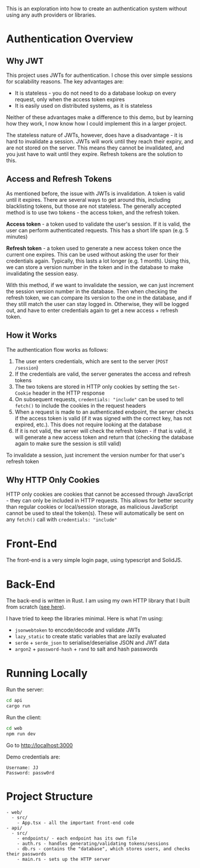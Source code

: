 This is an exploration into how to create an authentication system without using any auth providers or libraries.

# Authentication Overview

## Why JWT

This project uses JWTs for authentication. I chose this over simple sessions for scalability reasons. The key advantages are:
- It is stateless - you do not need to do a database lookup on every request, only when the access token expires
- It is easily used on distributed systems, as it is stateless

Neither of these advantages make a difference to this demo, but by learning how they work, I now know how I could implement this in a larger project.

The stateless nature of JWTs, however, does have a disadvantage - it is hard to invalidate a session. JWTs will work until they reach their expiry, and are not stored on the server. This means they cannot be invalidated, and you just have to wait until they expire. Refresh tokens are the solution to this.


## Access and Refresh Tokens

As mentioned before, the issue with JWTs is invalidation. A token is valid until it expires. There are several ways to get around this, including blacklisting tokens, but those are not stateless. The generally accepted method is to use two tokens - the access token, and the refresh token.

**Access token** - a token used to validate the user's session. If it is valid, the user can perform authenticated requests. This has a short life span (e.g. 5 minutes)

**Refresh token** - a token used to generate a new access token once the current one expires. This can be used without asking the user for their credentials again. Typically, this lasts a lot longer (e.g. 1 month). Using this, we can store a version number in the token and in the database to make invalidating the session easy.

With this method, if we want to invalidate the session, we can just increment the session version number in the database. Then when checking the refresh token, we can compare its version to the one in the database, and if they still match the user can stay logged in. Otherwise, they will be logged out, and have to enter credentials again to get a new access + refresh token.


## How it Works

The authentication flow works as follows:
1. The user enters credentials, which are sent to the server (`POST /session`)
2. If the credentials are valid, the server generates the access and refresh tokens
3. The two tokens are stored in HTTP only cookies by setting the `Set-Cookie` header in the HTTP response
4. On subsequent requests, `credentials: "include"` can be used to tell `fetch()` to include the cookies in the request headers
5. When a request is made to an authenticated endpoint, the server checks if the access token is valid (if it was signed with the correct key, has not expired, etc.). This does not require looking at the database
6. If it is not valid, the server will check the refresh token - if that is valid, it will generate a new access token and return that (checking the database again to make sure the session is still valid)

To invalidate a session, just increment the version number for that user's refresh token


## Why HTTP Only Cookies

HTTP only cookies are cookies that cannot be accessed through JavaScript - they can only be included in HTTP requests. This allows for better security than regular cookies or local/session storage, as malicious JavaScript cannot be used to steal the token(s). These will automatically be sent on any `fetch()` call with `credentials: "include"`


# Front-End

The front-end is a very simple login page, using typescript and SolidJS.


# Back-End

The back-end is written in Rust. I am using my own HTTP library that I built from scratch ([see here](https://github.com/jacob-horton/http-from-scratch)).

I have tried to keep the libraries minimal. Here is what I'm using:
- `jsonwebtoken` to encode/decode and validate JWTs
- `lazy_static` to create static variables that are lazily evaluated
- `serde` + `serde_json` to serialise/deserialise JSON and JWT data
- `argon2` + `password-hash` + `rand` to salt and hash passwords


# Running Locally

Run the server:

```bash
cd api
cargo run
```

Run the client:

```bash
cd web
npm run dev
```

Go to [http://localhost:3000](http://localhost:3000)

Demo credentials are:

```
Username: JJ
Password: passw0rd
```


# Project Structure

```
- web/
  - src/
    - App.tsx - all the important front-end code
- api/
  - src/
    - endpoints/ - each endpoint has its own file
    - auth.rs - handles generating/validating tokens/sessions
    - db.rs - contains the "database", which stores users, and checks their passwords
    - main.rs - sets up the HTTP server
```

